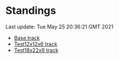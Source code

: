 # Standings

Last update: Tue May 25 20:36:21 GMT 2021

* [Base track](comps/Base/2021-05-25/standings.md)
* [Test12x12x6 track](comps/Test12x12x6/2021-05-25/standings.md)
* [Test18x22x9 track](comps/Test18x22x9/2021-05-25/standings.md)
